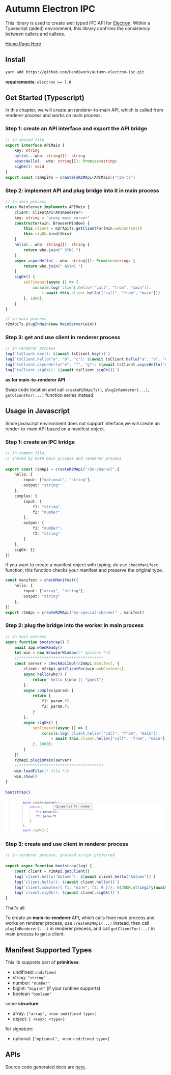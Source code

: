 # Autumn Electron IPC

This library is used to create well typed IPC API for [Electron](https://www.electronjs.org). Within a Typescript (aided) environment, this library confirms the consistency between callers and callees.

 [Home Page Here](https://handiwork.github.io/autumn-electron-ipc/)

## Install
 ```bash
 yarn add https://github.com/Handiwork/autumn-electron-ipc.git
 ```
 **requirements**: `electron >= 7.0 `

## Get Started (Typescript)
In this chapter, we will create an renderer-to-main API, which is called from renderer process and works on main process.

### Step 1: create an API interface and export the API bridge
```typescript
// in shared file
export interface APIMain {
    key: string
    hello(...who: string[]): string
    asyncHello(...who: string[]): Promise<string>
    sigOk(): void
}
export const r2mApiTs = createTsR2MApi<APIMain>("r2m-ts")
```
### Step 2: implement API and plug bridge into it in main process
```typescript
// in main process
class MainServer implements APIMain {
    client: ClientAPI<APIRenderer>
    key: string = "proxy main server"
    constructor(win: BrowserWindow) {
        this.client = m2rApiTs.getClientFor(win.webContents)
        this.sigOk.bind(this)
    }
    hello(...who: string[]): string {
        return who.join(" SYNC ")
    }
    async asyncHello(...who: string[]): Promise<string> {
        return who.join(" ASYNC ")
    }
    sigOk() {
        setTimeout(async () => {
            console.log(`client.hello(["call", "from", "main"]): `
                + await this.client.hello(["call", "from", "main"]))
        }, 1000);
    }
}
```

```typescript
// in main process
r2mApiTs.plugInMain(new MainServer(win))
```
### Step 3: get and use client in renderer process
```ts
// in renderer process
log(`tsClient.key(): ${await tsClient.key()}`)
log(`tsClient.hello("a", "b", "c"): ${await tsClient.hello("a", "b", "c")}`)
log(`tsClient.asyncHello("e", "f", "g"): ${await tsClient.asyncHello("e", "f", "g")}`)
log(`tsClient.sigOk(): ${await tsClient.sigOk()}`)
```
**as for main-to-renderer API**

Swap code location and call `createM2RApiTs()`, `plugInRenderer(...)`, `getClientFor(...)` function series instead.

## Usage in Javascript

Since javascript environment does not support interface,we will create an render-to-main API based on a manifest object.

### Step 1: create an IPC bridge

```typescript
// in common file,
// shared by both main process and renderer process

export const r2mApi = createR2MApi("r2m-channel",{
    hello: {
        input: ["optional", "string"],
        output: "string"
    },
    complex: {
        input: {
            f1: "string",
            f2: "number"
        },
        output: {
            f1: "number",
            f2: "string"
        }
    },
    sigOk: {}
})
```

If you want to create a manifest object with typing, do use `checkManifest` function, this function checks your manifest and preserve the original type.
```typescript
const manifest = checkManifest({
    hello: {
        input: ["array", "string"],
        output: "string"
    },
})
export r2mApi = createR2MApi("my-special-channel" , manifest)
```

### Step 2: plug the bridge into the worker in main process

```typescript
// in main process 
async function bootstrap() {
    await app.whenReady()
    let win = new BrowserWindow(/* options */)
    //*************************************
    const server = checkApiImpl(r2mApi.manifest, {
        client: m2rApi.getClientFor(win.webContents),
        async hello(who?) {
            return `hello ${who || "guest"}`
        },
        async complex(param) {
            return {
                f1: param.f2,
                f2: param.f1
            }
        },
        async sigOk() {
            setTimeout(async () => {
                console.log(`client.hello(["call", "from", "main"]): `
                    + await this.client.hello(["call", "from", "main"]))
            }, 1000);
        }
    })
    r2mApi.plugInMain(server)
    //*************************************
    win.loadFile(/* file */)
    win.show()
}

bootstrap()
```
![variable-hint](imgs/variable-hint.png)

### Step 3: create and use client in renderer process
```typescript
// in renderer process, preload script preferred

export async function bootstrap(log) {
    const client = r2mApi.getClient()
    log(`client.hello("Autumn"): ${await client.hello("Autumn")}`)
    log(`client.hello(): ${await client.hello()}`)
    log(`client.complex({ f1: "nine", f2: 9 })}: ${JSON.stringify(await client.complex({ f1: "nine", f2: 9 }))}`)
    log(`client.sigOk(): ${await client.sigOk()}`)
}
```

That's all.

To create an **main-to-renderer** API, which calls from main process and works on renderer process, use `createR2MApi(...)` instead, then call `plugInRenderer(...)` in renderer precess, and call `getClientFor(...)` in main process to get a client.

## Manifest Supported Types

This lib supports part of **primitives**:

- undifined: `undifined`
- string: `"string"`
- number: `"number"`
- bigint: `"bigint"` (if your runtime supports)
- boolean `"boolean"`

some **structure**:

- array: `["array", <non undifined type>]`
- object: `{ <key>: <type>}`

for signature:
- optional: `["optional", <non undifined type>]`

## APIs
Source code generated docs are [here](https://handiwork.tollife.cn/autumn-electron-ipc/api/).


